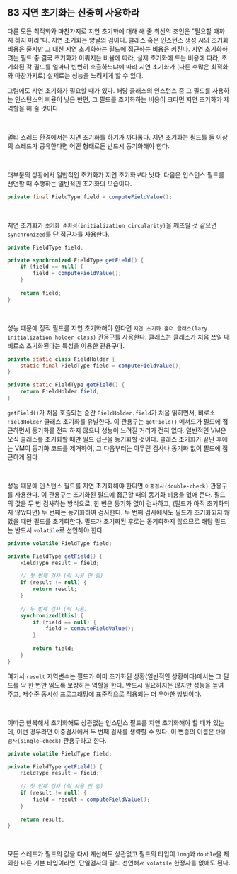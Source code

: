 ## 83 지연 초기화는 신중히 사용하라

다른 모든 최적화와 마찬가지로 지연 초기화에 대해 해 줄 최선의 조언은 "필요할 때까지 하지 마라"다. 지연 초기화는 양날의 검이다. 클래스 혹은 인스턴스 생성 시의 초기화 비용은 줄지만 그 대신 지연 초기화하는 필드에 접근하는 비용은 커진다. 지연 초기화하려는 필드 중 결국 초기화가 이뤄지는 비율에 따라, 실제 초기화에 드는 비용에 따라, 초기화된 각 필드를 얼마나 빈번히 호출하느냐에 따라 지연 초기화가 (다른 수많은 최적화와 마찬가지로) 실제로는 성능을 느려지게 할 수 있다.

그럼에도 지연 초기화가 필요할 때가 있다. 해당 클래스의 인스턴스 중 그 필드를 사용하는 인스턴스의 비율이 낮은 반면, 그 필드를 초기화하는 비용이 크다면 지연 초기화가 제 역할을 해 줄 것이다.

<br />

멀티 스레드 환경에서는 지연 초기화를 하기가 까다롭다. 지연 초기화는 필드를 둘 이상의 스레드가 공유한다면 어떤 형태로든 반드시 동기화해야 한다.

<br />

대부분의 상황에서 일반적인 초기화가 지연 초기화보다 낫다. 다음은 인스턴스 필드를 선언할 때 수행하는 일반적인 초기화의 모습이다.

```java
private final FieldType field = computeFieldValue();
```

<br />

지연 초기화가 `초기화 순환성(initialization circularity)`을 깨뜨릴 것 같으면 `synchronized`를 단 접근자를 사용한다.

```java
private FieldType field;

private synchronized FieldType getField() {
    if (field == null) {
        field = computeFieldValue();
    }
    
    return field;
}
```

<br />

성능 때문에 정적 필드를 지연 초기화해야 한다면 `지연 초기화 홀더 클래스(lazy initialization holder class)` 관용구를 사용한다. 클래스는 클래스가 처음 쓰일 때 비로소 초기화된다는 특성을 이용한 관용구다.

```java
private static class FieldHolder {
    static final FieldType field = computeFieldValue();
}

private static FieldType getField() {
    return FieldHolder.field;
}
```

`getField()`가 처음 호출되는 순간 `FieldHolder.field`가 처음 읽히면서, 비로소 `FieldHolder` 클래스 초기화를 유발한다. 이 관용구는 `getField()` 메서드가 필드에 접근하면서 동기화를 전혀 하지 않으니 성능이 느려질 거리가 전혀 없다. 일반적인 VM은 오직 클래스를 초기화할 때만 필드 접근을 동기화할 것이다. 클래스 초기화가 끝난 후에는 VM이 동기화 코드를 제거하여, 그 다음부터는 아무런 검사나 동기화 없이 필드에 접근하게 된다.

<br />

성능 때문에 인스턴스 필드를 지연 초기화해야 한다면 `이중검사(double-check)` 관용구를 사용한다. 이 관용구는 초기화된 필드에 접근할 때의 동기화 비용을 없애 준다. 필드의 값을 두 번 검사하는 방식으로, 한 번은 동기화 없이 검사하고, (필드가 아직 초기화되지 않았다면) 두 번째는 동기화하여 검사한다. 두 번째 검사에서도 필드가 초기화되지 않았을 때만 필드를 초기화한다. 필드가 초기화된 후로는 동기화하지 않으므로 해당 필드는 반드시 `volatile`로 선언해야 한다.

```java
private volatile FieldType field;

private FieldType getField() {
    FieldType result = field;
    
    // 첫 번째 검사 (락 사용 안 함)
    if (result != null) {
        return result;
    }
    
    // 두 번째 검사 (락 사용)
    synchronized(this) {
        if (field == null) {
            field = computeFieldValue();
        }
        
        return field;
    }
}
```

여기서 `result` 지역변수는 필드가 이미 초기화된 상황(일반적인 상황이다)에서는 그 필드를 딱 한 번만 읽도록 보장하는 역할을 한다. 반드시 필요하지는 않지만 성능을 높여 주고, 저수준 동시성 프로그래밍에 표준적으로 적용되는 더 우아한 방법이다.

<br />

이따금 반복해서 초기화해도 상관없는 인스턴스 필드를 지연 초기화해야 할 때가 있는데, 이런 경우라면 이중검사에서 두 번째 검사를 생략할 수 있다. 이 변종의 이름은 `단일검사(single-check)` 관용구라고 한다.

```java
private volatile FieldType field;

private FieldType getField() {
    FieldType result = field;
    
    // 첫 번째 검사 (락 사용 안 함)
    if (result != null) {
        field = result = computeFieldValue();
    }
    
    return result;
}
```

<br />

모든 스레드가 필드의 값을 다시 계산해도 상관없고 필드의 타입이 `long`과 `double`을 제외한 다른 기본 타입이라면, 단일검사의 필드 선언해서 `volatile` 한정자를 없애도 된다.